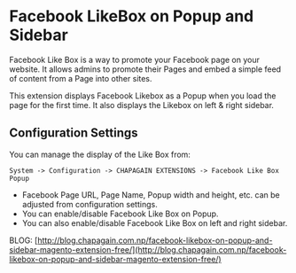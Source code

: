# Facebook LikeBox on Popup and Sidebar 

Facebook Like Box is a way to promote your Facebook page on your website. It allows admins to promote their Pages and embed a simple feed of content from a Page into other sites.

This extension displays Facebook Likebox as a Popup when you load the page for the first time. It also displays the Likebox on left & right sidebar.

## Configuration Settings

You can manage the display of the Like Box from: 

`System -> Configuration -> CHAPAGAIN EXTENSIONS -> Facebook Like Box Popup`

- Facebook Page URL, Page Name, Popup width and height, etc. can be adjusted from configuration settings. 
- You can enable/disable Facebook Like Box on Popup. 
- You can also enable/disable Facebook Like Box on left and right sidebar.

BLOG: [http://blog.chapagain.com.np/facebook-likebox-on-popup-and-sidebar-magento-extension-free/](http://blog.chapagain.com.np/facebook-likebox-on-popup-and-sidebar-magento-extension-free/)

